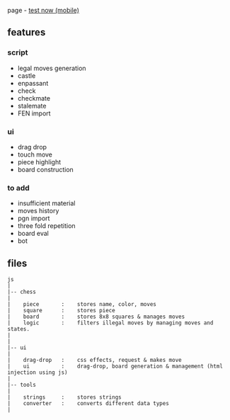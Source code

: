 page - [test now (mobile)](https://artony4444.github.io/static-chess/)



## features

### script
+ legal moves generation
+ castle
+ enpassant
+ check
+ checkmate
+ stalemate
+ FEN import

### ui
+ drag drop
+ touch move
+ piece highlight
+ board construction

### to add
- insufficient material
- moves history
- pgn import
- three fold repetition
- board eval
- bot



## files
```
js
|
|-- chess
|
|    piece       :    stores name, color, moves
|    square      :    stores piece
|    board       :    stores 8x8 squares & manages moves
|    logic       :    filters illegal moves by managing moves and states.
|
|
|-- ui
|
|    drag-drop   :    css effects, request & makes move
|    ui          :    drag-drop, board generation & management (html injection using js)
|
|-- tools
|
|    strings     :    stores strings
|    converter   :    converts different data types
|
```
